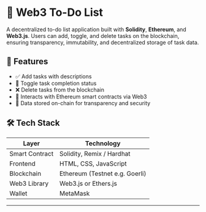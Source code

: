 # 📝 Web3 To-Do List

A decentralized to-do list application built with **Solidity**, **Ethereum**, and **Web3.js**. Users can add, toggle, and delete tasks on the blockchain, ensuring transparency, immutability, and decentralized storage of task data.

## 🚀 Features

- ✅ Add tasks with descriptions
- 🔄 Toggle task completion status
- ❌ Delete tasks from the blockchain
- 🦾 Interacts with Ethereum smart contracts via Web3
- 🧠 Data stored on-chain for transparency and security


## 🛠 Tech Stack

| Layer        | Technology             |
|--------------|------------------------|
| Smart Contract | Solidity, Remix / Hardhat |
| Frontend     | HTML, CSS, JavaScript |
| Blockchain   | Ethereum (Testnet e.g. Goerli) |
| Web3 Library | Web3.js or Ethers.js   |
| Wallet       | MetaMask               |

---

